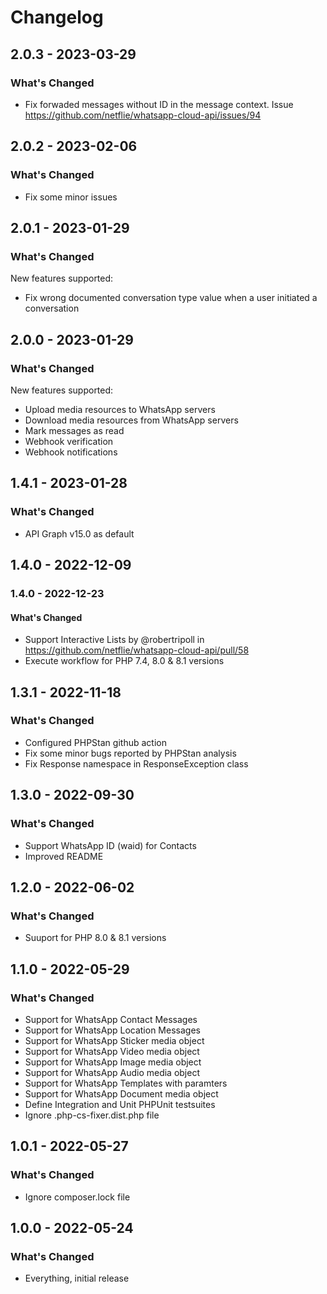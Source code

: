 # Changelog

## 2.0.3 - 2023-03-29

### What's Changed

- Fix forwaded messages without ID in the message context. Issue https://github.com/netflie/whatsapp-cloud-api/issues/94

## 2.0.2 - 2023-02-06

### What's Changed

- Fix some minor issues

## 2.0.1 - 2023-01-29

### What's Changed

New features supported:

- Fix wrong documented conversation type value when a user initiated a conversation

## 2.0.0 - 2023-01-29

### What's Changed

New features supported:

- Upload media resources to WhatsApp servers
- Download media resources from WhatsApp servers
- Mark messages as read
- Webhook verification
- Webhook notifications

## 1.4.1 - 2023-01-28

### What's Changed

- API Graph v15.0 as default

## 1.4.0 - 2022-12-09

### 1.4.0 - 2022-12-23

#### What's Changed

- Support Interactive Lists by @robertripoll in https://github.com/netflie/whatsapp-cloud-api/pull/58
- Execute workflow for PHP 7.4, 8.0 & 8.1 versions

## 1.3.1 - 2022-11-18

### What's Changed

- Configured PHPStan github action
- Fix some minor bugs reported by PHPStan analysis
- Fix Response namespace in ResponseException class

## 1.3.0 - 2022-09-30

### What's Changed

- Support WhatsApp ID (waid) for Contacts
- Improved README

## 1.2.0 - 2022-06-02

### What's Changed

- Suuport for PHP 8.0 & 8.1 versions

## 1.1.0 - 2022-05-29

### What's Changed

- Support for WhatsApp Contact Messages
- Support for WhatsApp Location Messages
- Support for WhatsApp Sticker media object
- Support for WhatsApp Video media object
- Support for WhatsApp Image media object
- Support for WhatsApp Audio media object
- Support for WhatsApp Templates with paramters
- Support for WhatsApp Document media object
- Define Integration and Unit PHPUnit testsuites
- Ignore .php-cs-fixer.dist.php file

## 1.0.1 - 2022-05-27

### What's Changed

- Ignore composer.lock file

## 1.0.0 - 2022-05-24

### What's Changed

- Everything, initial release

